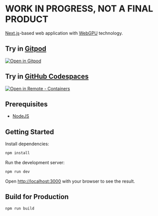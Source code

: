 # WORK IN PROGRESS, NOT A FINAL PRODUCT

[Next.js](https://nextjs.org/)-based web application with [WebGPU](https://www.w3.org/TR/webgpu/) technology.

## Try in [Gitpod](https://www.gitpod.io/)

[![Open in Gitpod](https://gitpod.io/button/open-in-gitpod.svg)](https://gitpod.io/#https://github.com/satelllte/nextjs-wasm)

## Try in [GitHub Codespaces](https://github.com/features/codespaces)

[![Open in Remote - Containers](https://img.shields.io/static/v1?label=Remote%20-%20Containers&message=Open&color=blue&logo=visualstudiocode)](https://vscode.dev/redirect?url=vscode://ms-vscode-remote.remote-containers/cloneInVolume?url=https://github.com/satelllte/nextjs-wasm)

## Prerequisites

- [NodeJS](https://nodejs.org/)

## Getting Started

Install dependencies:

```bash
npm install
```

Run the development server:

```bash
npm run dev
```

Open [http://localhost:3000](http://localhost:3000) with your browser to see the result.

## Build for Production

```bash
npm run build
```
